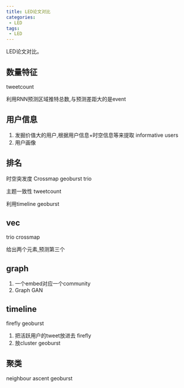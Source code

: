 ```yaml
---
title: LED论文对比 
categories:
 - LED
tags:
 - LED
---
```


LED论文对比。

<!--more-->

## 数量特征

tweetcount

利用RNN预测区域推特总数,与预测差距大的是event

## 用户信息

1. 发掘价值大的用户,根据用户信息+时空信息等来提取 informative users
2. 用户画像

## 排名

时空突发度 Crossmap geoburst trio

主题一致性 tweetcount

利用timeline geoburst

## vec

trio crossmap

给出两个元素,预测第三个

## graph

1. 一个embed对应一个community
2. Graph GAN

## timeline

firefly geoburst

1. 把活跃用户的tweet放进去 firefly
2. 放cluster geoburst

## 聚类

neighbour ascent   geoburst